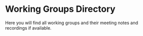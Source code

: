 # Working Groups Directory

Here you will find all working groups
and their meeting notes and recordings if available.
